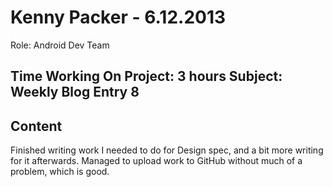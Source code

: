 Kenny Packer - 6.12.2013
===============
Role: Android Dev Team

Time Working On Project: 3 hours
Subject: Weekly Blog Entry 8
---------------

Content
---------------
Finished writing work I needed to do for Design spec, and a bit more writing for it afterwards. Managed to upload work to GitHub without much of a problem, which is good.